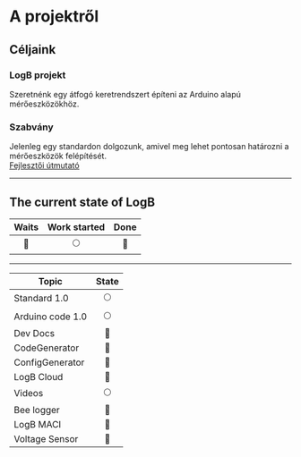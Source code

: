 # A projektről

## Céljaink

### LogB projekt

Szeretnénk egy átfogó keretrendszert építeni az Arduino alapú mérőeszközökhöz.

### Szabvány

Jelenleg egy standardon dolgozunk, amivel meg lehet pontosan határozni a mérőeszközök felépítését.\
[Fejlesztői útmutató](/guide.md)

---

## The current state of LogB

|    Waits     | Work started |       Done       |
| :----------: | :----------: | :--------------: |
| :red_circle: | :full_moon:  | :deciduous_tree: |

---

| Topic                                       |      State       |
| ------------------------------------------- | :--------------: |
| Standard 1.0                                |   :full_moon:    |
| Arduino code 1.0                            |   :full_moon:    |
| Dev Docs                                    |   :red_circle:   |
| CodeGenerator                               |   :red_circle:   |
| ConfigGenerator                             |   :red_circle:   |
| LogB Cloud <Badge text="beta" type="warn"/> | :deciduous_tree: |
| Videos                                      |   :full_moon:    |
| Bee logger                                  |   :red_circle:   |
| LogB MACI                                   |   :red_circle:   |
| Voltage Sensor                              |   :red_circle:   |